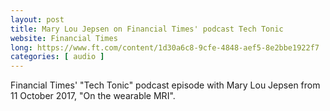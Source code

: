 ```yaml
---
layout: post
title: Mary Lou Jepsen on Financial Times' podcast Tech Tonic
website: Financial Times
long: https://www.ft.com/content/1d30a6c8-9cfe-4848-aef5-8e2bbe1922f7
categories: [ audio ]
---
```

Financial Times' "Tech Tonic" podcast episode with Mary Lou Jepsen from
11 October 2017, "On the wearable MRI".